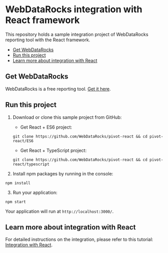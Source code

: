 # WebDataRocks integration with React framework 

This repository holds a sample integration project of WebDataRocks reporting tool with the React framework.

- [Get WebDataRocks](#get-webdatarocks)
- [Run this project](#run-project)
- [Learn more about integration with React](#learn-more)

<h2 id="get-webdatarocks">Get WebDataRocks</h2>

WebDataRocks is a free reporting tool. [Get it here](https://www.webdatarocks.com/get-webdatarocks/).

<h2 id="run-project">Run this project</h2>

1. Download or clone this sample project from GitHub:
    - Get React + ES6 project:

    ```
    git clone https://github.com/WebDataRocks/pivot-react && cd pivot-react/ES6
    ```
    - Get React + TypeScript project: 
    ```
    git clone https://github.com/WebDataRocks/pivot-react && cd pivot-react/typescript
    ```
3. Install npm packages by running in the console:
```
npm install
```
3. Run your application:
```
npm start
```
Your application will run at `http://localhost:3000/`.

<h2 id="learn-more">Learn more about integration with React</h2>

For detailed instructions on the integration, please refer to this tutorial: [Integration with React](https://www.webdatarocks.com/doc/integration-with-react/).
